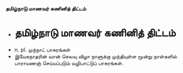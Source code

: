 **தமிழ்நாடு மாணவர் கணினித் திட்டம்**
- # தமிழ்நாடு மாணவர் கணினித் திட்டம்
- n. pl. முந்நாட் பாசுரங்கள்
- இயேசுநாதரின் வான் செலவு விழா நாளுக்கு முந்தியுள்ள மூன்று நாள்களில் பாராயணஞ் செய்யப்படும் வழிபாட்டுப் பாசுரங்கள்.

